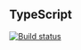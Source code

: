 ## TypeScript
[![Build status](https://ci.appveyor.com/api/projects/status/ucpx112mbega1uft?svg=true)](https://ci.appveyor.com/project/Anna-Kolycheva/ajs-typescript-1)